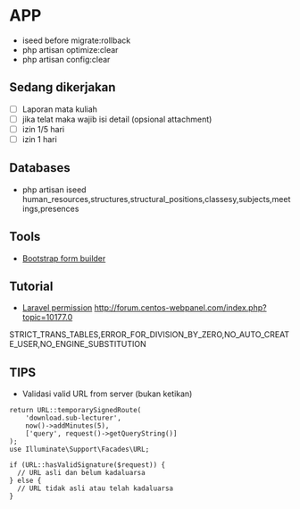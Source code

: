 # APP

- iseed before migrate:rollback
- php artisan optimize:clear
- php artisan config:clear

## Sedang dikerjakan

- [ ] Laporan mata kuliah
- [ ] jika telat maka wajib isi detail (opsional attachment)
- [ ] izin 1/5 hari
- [ ] izin 1 hari

## Databases

- php artisan iseed human_resources,structures,structural_positions,classesy,subjects,meetings,presences

## Tools

- [Bootstrap form builder](https://startbootstrap.com/sb-form-builder)

## Tutorial

- [Laravel permission](https://imansugirman.com/menggunakan-laravel-permission-dari-spatie)
  http://forum.centos-webpanel.com/index.php?topic=10177.0

STRICT_TRANS_TABLES,ERROR_FOR_DIVISION_BY_ZERO,NO_AUTO_CREATE_USER,NO_ENGINE_SUBSTITUTION

## TIPS

- Validasi valid URL from server (bukan ketikan)

```
return URL::temporarySignedRoute(
    'download.sub-lecturer',
    now()->addMinutes(5),
    ['query', request()->getQueryString()]
);
use Illuminate\Support\Facades\URL;

if (URL::hasValidSignature($request)) {
  // URL asli dan belum kadaluarsa
} else {
  // URL tidak asli atau telah kadaluarsa
}
```
